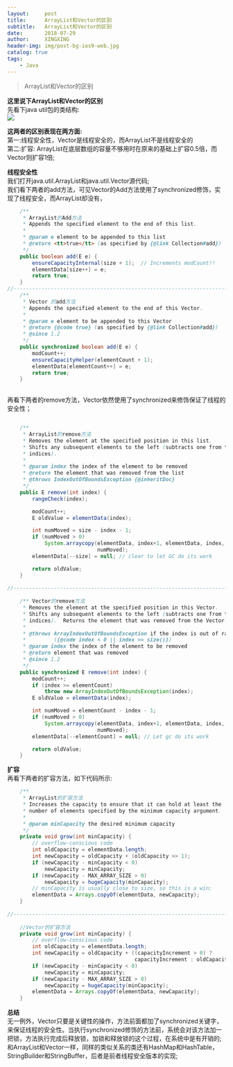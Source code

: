 ```yaml
---
layout:     post
title:      ArrayList和Vector的区别
subtitle:   ArrayList和Vector的区别
date:       2018-07-29
author:     XINGXING
header-img: img/post-bg-ios9-web.jpg
catalog: true
tags:
    - Java
---
```


>
>ArrayList和Vector的区别
> 





**这里说下ArrayList和Vector的区别**       
先看下java util包的类结构:  
![](https://ws1.sinaimg.cn/large/006tNbRwly1fxp2rgsnfej318s0q20tn.jpg)


**这两者的区别表现在两方面:**      
第一:线程安全性，Vector是线程安全的，而ArrayList不是线程安全的   
第二:扩容: ArrayList在底层数组的容量不够用时在原来的基础上扩容0.5倍，而Vector则扩容1倍;  


**线程安全性**   
我们打开java.util.ArrayList和java.util.Vector源代码;  
我们看下两者的add方法，可见Vector的Add方法使用了synchronized修饰，实现了线程安全，而ArrayList却没有，
```java
    /**
     * ArrayList的Add方法
     * Appends the specified element to the end of this list.
     *
     * @param e element to be appended to this list
     * @return <tt>true</tt> (as specified by {@link Collection#add})
     */
    public boolean add(E e) {
        ensureCapacityInternal(size + 1);  // Increments modCount!!
        elementData[size++] = e;
        return true;
    }
//------------------------------------------------------------------------------------------
    /**
     * Vector 的add方法
     * Appends the specified element to the end of this Vector.
     *
     * @param e element to be appended to this Vector
     * @return {@code true} (as specified by {@link Collection#add})
     * @since 1.2
     */
    public synchronized boolean add(E e) {
        modCount++;
        ensureCapacityHelper(elementCount + 1);
        elementData[elementCount++] = e;
        return true;
    }    
    
```
再看下两者的remove方法，Vector依然使用了synchronized来修饰保证了线程的安全性；
```java

    /**
     * ArrayList的remove方法
     * Removes the element at the specified position in this list.
     * Shifts any subsequent elements to the left (subtracts one from their
     * indices).
     *
     * @param index the index of the element to be removed
     * @return the element that was removed from the list
     * @throws IndexOutOfBoundsException {@inheritDoc}
     */
    public E remove(int index) {
        rangeCheck(index);

        modCount++;
        E oldValue = elementData(index);

        int numMoved = size - index - 1;
        if (numMoved > 0)
            System.arraycopy(elementData, index+1, elementData, index,
                             numMoved);
        elementData[--size] = null; // clear to let GC do its work

        return oldValue;
    }
    
//------------------------------------------------------------------------------------------    
    
    /** Vector的remove方法
     * Removes the element at the specified position in this Vector.
     * Shifts any subsequent elements to the left (subtracts one from their
     * indices).  Returns the element that was removed from the Vector.
     *
     * @throws ArrayIndexOutOfBoundsException if the index is out of range
     *         ({@code index < 0 || index >= size()})
     * @param index the index of the element to be removed
     * @return element that was removed
     * @since 1.2
     */
    public synchronized E remove(int index) {
        modCount++;
        if (index >= elementCount)
            throw new ArrayIndexOutOfBoundsException(index);
        E oldValue = elementData(index);

        int numMoved = elementCount - index - 1;
        if (numMoved > 0)
            System.arraycopy(elementData, index+1, elementData, index,
                             numMoved);
        elementData[--elementCount] = null; // Let gc do its work

        return oldValue;
    }

```

**扩容**  
再看下两者的扩容方法，如下代码所示:  
```java
    /**
     * ArrayList的扩容方法
     * Increases the capacity to ensure that it can hold at least the
     * number of elements specified by the minimum capacity argument.
     *
     * @param minCapacity the desired minimum capacity
     */
    private void grow(int minCapacity) {
        // overflow-conscious code
        int oldCapacity = elementData.length;
        int newCapacity = oldCapacity + (oldCapacity >> 1);
        if (newCapacity - minCapacity < 0)
            newCapacity = minCapacity;
        if (newCapacity - MAX_ARRAY_SIZE > 0)
            newCapacity = hugeCapacity(minCapacity);
        // minCapacity is usually close to size, so this is a win:
        elementData = Arrays.copyOf(elementData, newCapacity);
    }
  
//------------------------------------------------------------------------------------------    
    
    //Vector的扩容方法
    private void grow(int minCapacity) {
        // overflow-conscious code
        int oldCapacity = elementData.length;
        int newCapacity = oldCapacity + ((capacityIncrement > 0) ?
                                         capacityIncrement : oldCapacity);
        if (newCapacity - minCapacity < 0)
            newCapacity = minCapacity;
        if (newCapacity - MAX_ARRAY_SIZE > 0)
            newCapacity = hugeCapacity(minCapacity);
        elementData = Arrays.copyOf(elementData, newCapacity);
    }
```

**总结**  
无一例外，Vector只要是关键性的操作，方法前面都加了synchronized关键字，来保证线程的安全性。当执行synchronized修饰的方法前，系统会对该方法加一把锁，方法执行完成后释放锁，加锁和释放锁的这个过程，在系统中是有开销的;  
和ArrayList和Vector一样，同样的类似关系的类还有HashMap和HashTable，StringBuilder和StringBuffer，后者是前者线程安全版本的实现;








